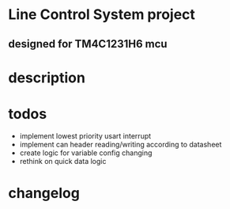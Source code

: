 # Line Control System project
## designed for TM4C1231H6 mcu

# description

# todos
* implement lowest priority usart interrupt
* implement can header reading/writing according to datasheet
* create logic for variable config changing
* rethink on quick data logic

# changelog
